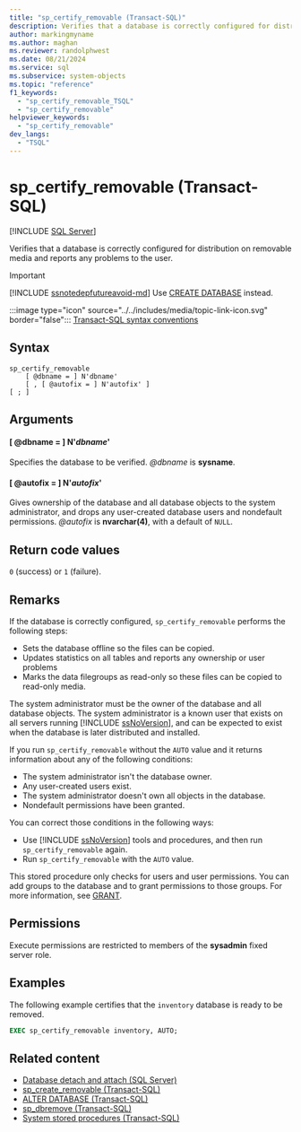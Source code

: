 ```yaml
---
title: "sp_certify_removable (Transact-SQL)"
description: Verifies that a database is correctly configured for distribution on removable media and reports any problems to the user.
author: markingmyname
ms.author: maghan
ms.reviewer: randolphwest
ms.date: 08/21/2024
ms.service: sql
ms.subservice: system-objects
ms.topic: "reference"
f1_keywords:
  - "sp_certify_removable_TSQL"
  - "sp_certify_removable"
helpviewer_keywords:
  - "sp_certify_removable"
dev_langs:
  - "TSQL"
---
```

# sp_certify_removable (Transact-SQL)

[!INCLUDE [SQL Server](../../includes/applies-to-version/sqlserver.md)]

Verifies that a database is correctly configured for distribution on removable media and reports any problems to the user.

> [!IMPORTANT]  
> [!INCLUDE [ssnotedepfutureavoid-md](../../includes/ssnotedepfutureavoid-md.md)] Use [CREATE DATABASE](../../t-sql/statements/create-database-transact-sql.md) instead.

:::image type="icon" source="../../includes/media/topic-link-icon.svg" border="false"::: [Transact-SQL syntax conventions](../../t-sql/language-elements/transact-sql-syntax-conventions-transact-sql.md)

## Syntax

```syntaxsql
sp_certify_removable
    [ @dbname = ] N'dbname'
    [ , [ @autofix = ] N'autofix' ]
[ ; ]
```

## Arguments

#### [ @dbname = ] N'*dbname*'

Specifies the database to be verified. *@dbname* is **sysname**.

#### [ @autofix = ] N'*autofix*'

Gives ownership of the database and all database objects to the system administrator, and drops any user-created database users and nondefault permissions. *@autofix* is **nvarchar(4)**, with a default of `NULL`.

## Return code values

`0` (success) or `1` (failure).

## Remarks

If the database is correctly configured, `sp_certify_removable` performs the following steps:

- Sets the database offline so the files can be copied.
- Updates statistics on all tables and reports any ownership or user problems
- Marks the data filegroups as read-only so these files can be copied to read-only media.

The system administrator must be the owner of the database and all database objects. The system administrator is a known user that exists on all servers running [!INCLUDE [ssNoVersion](../../includes/ssnoversion-md.md)], and can be expected to exist when the database is later distributed and installed.

If you run `sp_certify_removable` without the `AUTO` value and it returns information about any of the following conditions:

- The system administrator isn't the database owner.
- Any user-created users exist.
- The system administrator doesn't own all objects in the database.
- Nondefault permissions have been granted.

You can correct those conditions in the following ways:

- Use [!INCLUDE [ssNoVersion](../../includes/ssnoversion-md.md)] tools and procedures, and then run `sp_certify_removable` again.
- Run `sp_certify_removable` with the `AUTO` value.

This stored procedure only checks for users and user permissions. You can add groups to the database and to grant permissions to those groups. For more information, see [GRANT](../../t-sql/statements/grant-transact-sql.md).

## Permissions

Execute permissions are restricted to members of the **sysadmin** fixed server role.

## Examples

The following example certifies that the `inventory` database is ready to be removed.

```sql
EXEC sp_certify_removable inventory, AUTO;
```

## Related content

- [Database detach and attach (SQL Server)](../databases/database-detach-and-attach-sql-server.md)
- [sp_create_removable (Transact-SQL)](sp-create-removable-transact-sql.md)
- [ALTER DATABASE (Transact-SQL)](../../t-sql/statements/alter-database-transact-sql.md)
- [sp_dbremove (Transact-SQL)](sp-dbremove-transact-sql.md)
- [System stored procedures (Transact-SQL)](system-stored-procedures-transact-sql.md)
